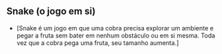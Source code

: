 ## Snake (o jogo em si)

- [Snake é um jogo em que uma cobra precisa explorar um ambiente e pegar a fruta sem bater em nenhum obstáculo ou em si mesma. Toda vez que a cobra pega uma fruta, seu tamanho aumenta.]
